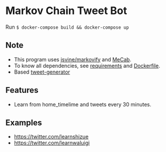 # Markov Chain Tweet Bot

Run `$ docker-compose build && docker-compose up`

## Note
- This program uses [jsvine/markovify](https://github.com/jsvine/markovify) and [MeCab](https://taku910.github.io/mecab/).  
- To know all dependencies, see [requirements](requirements.txt) and [Dockerfile](Dockerfile).
- Based [tweet-generator](https://github.com/cordx56/tweet-generator)

## Features
- Learn from home_timelime and tweets every 30 minutes.

## Examples
- https://twitter.com/learnshizue
- https://twitter.com/learnwaluigi
